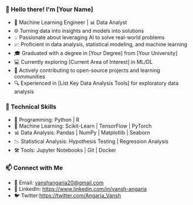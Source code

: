 ### 👋 Hello there! I'm [Your Name]

- 🤖 Machine Learning Engineer | 📊 Data Analyst
- 🌐 Turning data into insights and models into solutions
- 💡 Passionate about leveraging AI to solve real-world problems
- 📈 Proficient in data analysis, statistical modeling, and machine learning
- 🎓 Graduated with a degree in [Your Degree] from [Your University]
- 💻 Currently exploring [Current Area of Interest] in ML/DL
- 🚀 Actively contributing to open-source projects and learning communities
- 🔍 Experienced in [List Key Data Analysis Tools] for exploratory data analysis

### 💼 Technical Skills

- 🐍 Programming: Python | R
- 🤖 Machine Learning: Scikit-Learn | TensorFlow | PyTorch
- 📊 Data Analysis: Pandas | NumPy | Matplotlib | Seaborn
- 📉 Statistical Analysis: Hypothesis Testing | Regression Analysis
- 🛠️ Tools: Jupyter Notebooks | Git | Docker

### 📫 Connect with Me

- 📧 Email: vanshangaria20@gmail.com
- 📌 LinkedIn: https://www.linkedin.com/in/vansh-angaria
- 🐦 Twitter:https://twitter.com/Angaria_Vansh
